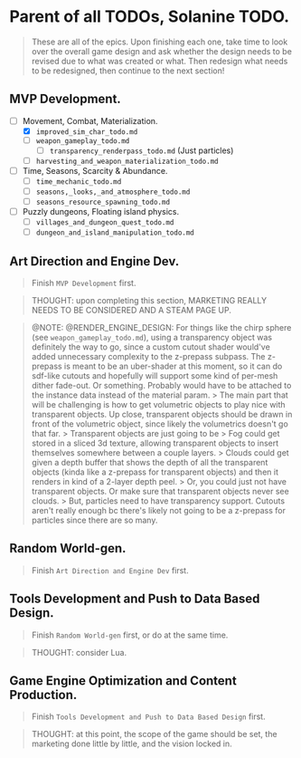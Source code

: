 # Parent of all TODOs, Solanine TODO.

> These are all of the epics. Upon finishing each one, take time to look over the overall
> game design and ask whether the design needs to be revised due to what was created or what.
> Then redesign what needs to be redesigned, then continue to the next section!


## MVP Development.

- [ ] Movement, Combat, Materialization.
    - [x] `improved_sim_char_todo.md`
    - [ ] `weapon_gameplay_todo.md`
        - [ ] `transparency_renderpass_todo.md` (Just particles)
    - [ ] `harvesting_and_weapon_materialization_todo.md`
- [ ] Time, Seasons, Scarcity & Abundance.
    - [ ] `time_mechanic_todo.md`
    - [ ] `seasons,_looks,_and_atmosphere_todo.md`
    - [ ] `seasons_resource_spawning_todo.md`
- [ ] Puzzly dungeons, Floating island physics.
    - [ ] `villages_and_dungeon_quest_todo.md`
    - [ ] `dungeon_and_island_manipulation_todo.md`

## Art Direction and Engine Dev.

> Finish `MVP Development` first.

> THOUGHT: upon completing this section, MARKETING REALLY NEEDS TO BE CONSIDERED AND A STEAM PAGE UP.

> @NOTE: @RENDER_ENGINE_DESIGN: For things like the chirp sphere (see `weapon_gameplay_todo.md`), using a transparency object was definitely the way to go, since a custom cutout shader would've added unnecessary complexity to the z-prepass subpass. The z-prepass is meant to be an uber-shader at this moment, so it can do sdf-like cutouts and hopefully will support some kind of per-mesh dither fade-out. Or something. Probably would have to be attached to the instance data instead of the material param.
    > The main part that will be challenging is how to get volumetric objects to play nice with transparent objects. Up close, transparent objects should be drawn in front of the volumetric object, since likely the volumetrics doesn't go that far.
        > Transparent objects are just going to be 
        > Fog could get stored in a sliced 3d texture, allowing transparent objects to insert themselves somewhere between a couple layers.
        > Clouds could get given a depth buffer that shows the depth of all the transparent objects (kinda like a z-prepass for transparent objects) and then it renders in kind of a 2-layer depth peel.
        > Or, you could just not have transparent objects. Or make sure that transparent objects never see clouds.
            > But, particles need to have transparency support. Cutouts aren't really enough bc there's likely not going to be a z-prepass for particles since there are so many.


## Random World-gen.

> Finish `Art Direction and Engine Dev` first.


## Tools Development and Push to Data Based Design.

> Finish `Random World-gen` first, or do at the same time.

> THOUGHT: consider Lua.


## Game Engine Optimization and Content Production.

> Finish `Tools Development and Push to Data Based Design` first.

> THOUGHT: at this point, the scope of the game should be set, the marketing done little by little, and the vision locked in.
